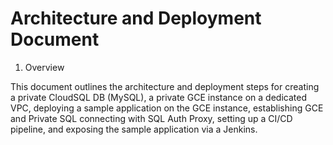 # Architecture and Deployment Document
1. Overview


This document outlines the architecture and deployment steps for creating a private
CloudSQL DB (MySQL), a private GCE instance on a dedicated VPC, deploying a sample application on the GCE instance,
establishing GCE and Private SQL connecting with SQL Auth Proxy, setting up a CI/CD pipeline,
and exposing the sample application via a Jenkins.

